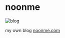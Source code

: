 # noonme

[![blog](https://travis-ci.org/huanz/blog.svg)](https://travis-ci.org/huanz/blog)

my own blog [noonme.com](https://www.noonme.com)
